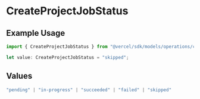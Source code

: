 # CreateProjectJobStatus

## Example Usage

```typescript
import { CreateProjectJobStatus } from "@vercel/sdk/models/operations/createproject.js";

let value: CreateProjectJobStatus = "skipped";
```

## Values

```typescript
"pending" | "in-progress" | "succeeded" | "failed" | "skipped"
```